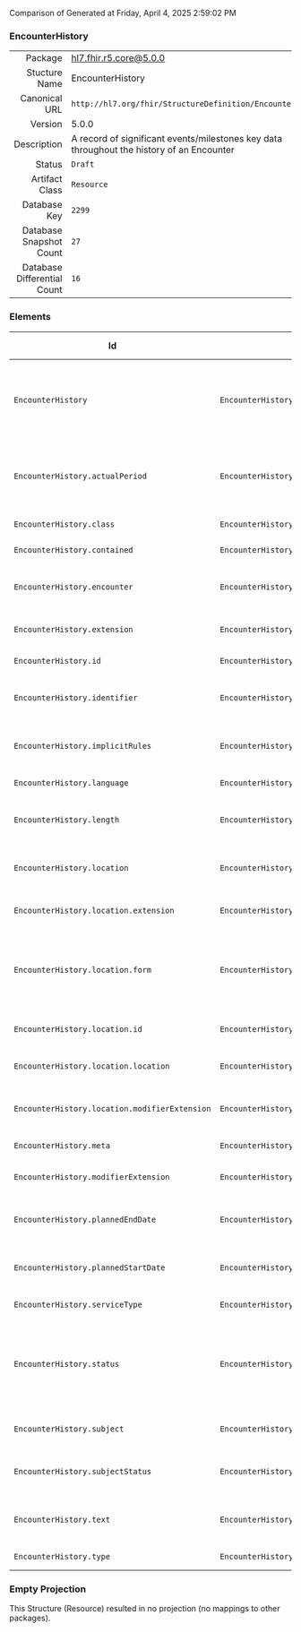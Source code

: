 Comparison of 
Generated at Friday, April 4, 2025 2:59:02 PM

### EncounterHistory

|      |     |
| ---: | --- |
| Package | hl7.fhir.r5.core@5.0.0 |
| Stucture Name | EncounterHistory |
| Canonical URL | `http://hl7.org/fhir/StructureDefinition/EncounterHistory` |
| Version | 5.0.0 |
| Description | A record of significant events/milestones key data throughout the history of an Encounter |
| Status | `Draft` |
| Artifact Class | `Resource` |
| Database Key | `2299` |
| Database Snapshot Count | `27` |
| Database Differential Count | `16` |

### Elements

| Id | Path | Name | Base Path | Short | Cardinality | Collated Type | Binding Strength | Binding Value Set |
| -- | ---- | ---- | --------- | ----- | ----------- | ------------- | ---------------- | ----------------- |
| `EncounterHistory` | `EncounterHistory` | `EncounterHistory` | EncounterHistory | A record of significant events/milestones key data throughout the history of an Encounter | 0..* | EncounterHistory |  |  |
| `EncounterHistory.actualPeriod` | `EncounterHistory.actualPeriod` | `actualPeriod` | EncounterHistory.actualPeriod | The actual start and end time associated with this set of values associated with the encounter | 0..1 | Period |  |  |
| `EncounterHistory.class` | `EncounterHistory.class` | `class` | EncounterHistory.class | Classification of patient encounter | 1..1 | CodeableConcept | `Extensible` | `http://terminology.hl7.org/ValueSet/v3-ActEncounterCode` |
| `EncounterHistory.contained` | `EncounterHistory.contained` | `contained` | DomainResource.contained | Contained, inline Resources | 0..* | Resource |  |  |
| `EncounterHistory.encounter` | `EncounterHistory.encounter` | `encounter` | EncounterHistory.encounter | The Encounter associated with this set of historic values | 0..1 | Reference(http://hl7.org/fhir/StructureDefinition/Encounter) |  |  |
| `EncounterHistory.extension` | `EncounterHistory.extension` | `extension` | DomainResource.extension | Additional content defined by implementations | 0..* | Extension |  |  |
| `EncounterHistory.id` | `EncounterHistory.id` | `id` | Resource.id | Logical id of this artifact | 0..1 | id |  |  |
| `EncounterHistory.identifier` | `EncounterHistory.identifier` | `identifier` | EncounterHistory.identifier | Identifier(s) by which this encounter is known | 0..* | Identifier |  |  |
| `EncounterHistory.implicitRules` | `EncounterHistory.implicitRules` | `implicitRules` | Resource.implicitRules | A set of rules under which this content was created | 0..1 | uri |  |  |
| `EncounterHistory.language` | `EncounterHistory.language` | `language` | Resource.language | Language of the resource content | 0..1 | code | `Required` | `http://hl7.org/fhir/ValueSet/all-languages|5.0.0` |
| `EncounterHistory.length` | `EncounterHistory.length` | `length` | EncounterHistory.length | Actual quantity of time the encounter lasted (less time absent) | 0..1 | Duration |  |  |
| `EncounterHistory.location` | `EncounterHistory.location` | `location` | EncounterHistory.location | Location of the patient at this point in the encounter | 0..* | BackboneElement |  |  |
| `EncounterHistory.location.extension` | `EncounterHistory.location.extension` | `extension` | Element.extension | Additional content defined by implementations | 0..* | Extension |  |  |
| `EncounterHistory.location.form` | `EncounterHistory.location.form` | `form` | EncounterHistory.location.form | The physical type of the location (usually the level in the location hierarchy - bed, room, ward, virtual etc.) | 0..1 | CodeableConcept | `Example` | `http://hl7.org/fhir/ValueSet/location-form` |
| `EncounterHistory.location.id` | `EncounterHistory.location.id` | `id` | Element.id | Unique id for inter-element referencing | 0..1 | id |  |  |
| `EncounterHistory.location.location` | `EncounterHistory.location.location` | `location` | EncounterHistory.location.location | Location the encounter takes place | 1..1 | Reference(http://hl7.org/fhir/StructureDefinition/Location) |  |  |
| `EncounterHistory.location.modifierExtension` | `EncounterHistory.location.modifierExtension` | `modifierExtension` | BackboneElement.modifierExtension | Extensions that cannot be ignored even if unrecognized | 0..* | Extension |  |  |
| `EncounterHistory.meta` | `EncounterHistory.meta` | `meta` | Resource.meta | Metadata about the resource | 0..1 | Meta |  |  |
| `EncounterHistory.modifierExtension` | `EncounterHistory.modifierExtension` | `modifierExtension` | DomainResource.modifierExtension | Extensions that cannot be ignored | 0..* | Extension |  |  |
| `EncounterHistory.plannedEndDate` | `EncounterHistory.plannedEndDate` | `plannedEndDate` | EncounterHistory.plannedEndDate | The planned end date/time (or discharge date) of the encounter | 0..1 | dateTime |  |  |
| `EncounterHistory.plannedStartDate` | `EncounterHistory.plannedStartDate` | `plannedStartDate` | EncounterHistory.plannedStartDate | The planned start date/time (or admission date) of the encounter | 0..1 | dateTime |  |  |
| `EncounterHistory.serviceType` | `EncounterHistory.serviceType` | `serviceType` | EncounterHistory.serviceType | Specific type of service | 0..* | CodeableReference(http://hl7.org/fhir/StructureDefinition/HealthcareService) | `Example` | `http://hl7.org/fhir/ValueSet/service-type` |
| `EncounterHistory.status` | `EncounterHistory.status` | `status` | EncounterHistory.status | planned \| in-progress \| on-hold \| discharged \| completed \| cancelled \| discontinued \| entered-in-error \| unknown | 1..1 | code | `Required` | `http://hl7.org/fhir/ValueSet/encounter-status|5.0.0` |
| `EncounterHistory.subject` | `EncounterHistory.subject` | `subject` | EncounterHistory.subject | The patient or group related to this encounter | 0..1 | Reference(http://hl7.org/fhir/StructureDefinition/Group), Reference(http://hl7.org/fhir/StructureDefinition/Patient) |  |  |
| `EncounterHistory.subjectStatus` | `EncounterHistory.subjectStatus` | `subjectStatus` | EncounterHistory.subjectStatus | The current status of the subject in relation to the Encounter | 0..1 | CodeableConcept | `Example` | `http://hl7.org/fhir/ValueSet/encounter-subject-status` |
| `EncounterHistory.text` | `EncounterHistory.text` | `text` | DomainResource.text | Text summary of the resource, for human interpretation | 0..1 | Narrative |  |  |
| `EncounterHistory.type` | `EncounterHistory.type` | `type` | EncounterHistory.type | Specific type of encounter | 0..* | CodeableConcept | `Example` | `http://hl7.org/fhir/ValueSet/encounter-type` |
### Empty Projection

This Structure (Resource) resulted in no projection (no mappings to other packages).

